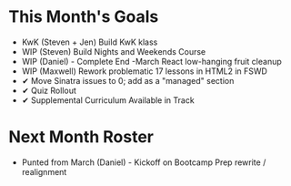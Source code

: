 # This Month's Goals

* KwK (Steven + Jen) Build KwK klass   
* WIP (Steven) Build Nights and Weekends Course   
* WIP (Daniel) - Complete End -March React low-hanging fruit cleanup   
* WIP (Maxwell) Rework problematic 17 lessons in HTML2 in FSWD   
* ✔ Move Sinatra issues to 0; add as a "managed" section   
* ✔ Quiz Rollout  
* ✔ Supplemental Curriculum Available in Track  

# Next Month Roster

* Punted from March (Daniel) - Kickoff on Bootcamp Prep rewrite / realignment  

